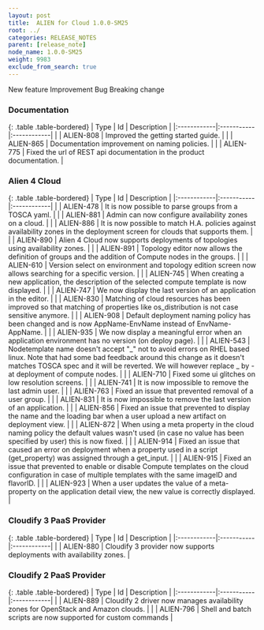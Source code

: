 ```yaml
---
layout: post
title:  ALIEN for Cloud 1.0.0-SM25
root: ../
categories: RELEASE_NOTES
parent: [release_note]
node_name: 1.0.0-SM25
weight: 9983
exclude_from_search: true
---
```





<i class="fa fa-plus text-success"></i> New feature <i class="fa fa-level-up text-primary"></i> Improvement  <i class="fa fa-bug text-danger"></i> Bug <i class="fa fa-exclamation-triangle text-warning"></i> Breaking change


### Documentation



  {: .table .table-bordered}
  | Type        | Id         | Description |
  |:------------|:-----------|:------------|
        |  <i class="fa fa-level-up text-primary"></i> | ALIEN-808 | Improved the getting started guide.  |
    |  <i class="fa fa-level-up text-primary"></i> | ALIEN-865 | Documentation improvement on naming policies.  |
      |  <i class="fa fa-bug text-danger"></i> | ALIEN-775 | Fixed the url of REST api documentation in the product documentation.  |
  


### Alien 4 Cloud



  {: .table .table-bordered}
  | Type        | Id         | Description |
  |:------------|:-----------|:------------|
    |  <i class="fa fa-plus text-success"></i> | ALIEN-478 | It is now possible to parse groups from a TOSCA yaml.  |
    |  <i class="fa fa-plus text-success"></i> | ALIEN-881 | Admin can now configure availability zones on a cloud.  |
    |  <i class="fa fa-plus text-success"></i> | ALIEN-886 | It is now possible to match H.A. policies against availability zones in the deployment screen for clouds that supports them.  |
    |  <i class="fa fa-plus text-success"></i> | ALIEN-890 | Alien 4 Cloud now supports deployments of topologies using availability zones.  |
    |  <i class="fa fa-plus text-success"></i> | ALIEN-891 | Topology editor now allows the definition of groups and the addition of Compute nodes in the groups.  |
        |  <i class="fa fa-level-up text-primary"></i> | ALIEN-610 | Version select on environment and topology edition screen now allows searching for a specific version.  |
    |  <i class="fa fa-level-up text-primary"></i> | ALIEN-745 | When creating a new application, the description of the selected compute template is now displayed.  |
    |  <i class="fa fa-level-up text-primary"></i> | ALIEN-747 | We now display the last version of an application in the editor.  |
    |  <i class="fa fa-level-up text-primary"></i> | ALIEN-830 | Matching of cloud resources has been improved so that matching of properties like os_distribution is not case sensitive anymore.  |
    |  <i class="fa fa-level-up text-primary"></i> | ALIEN-908 | Default deployment naming policy has been changed and is now AppName-EnvName instead of EnvName-AppName.  |
    |  <i class="fa fa-level-up text-primary"></i> | ALIEN-935 | We now display a meaningful error when an application environment has no version (on deploy page).  |
      |  <i class="fa fa-bug text-danger"></i> | ALIEN-543 | Nodetemplate name doesn't accept "_" not to avoid errors on RHEL based linux. Note that had some bad feedback around this change as it doesn't matches TOSCA spec and it will be reverted. We will however replace _ by - at deployment of compute nodes.  |
    |  <i class="fa fa-bug text-danger"></i> | ALIEN-710 | Fixed some ui glitches on low resolution screens.  |
    |  <i class="fa fa-bug text-danger"></i> | ALIEN-741 | It is now impossible to remove the last admin user.  |
    |  <i class="fa fa-bug text-danger"></i> | ALIEN-763 | Fixed an issue that prevented removal of a user group.  |
    |  <i class="fa fa-bug text-danger"></i> | ALIEN-831 | It is now impossible to remove the last version of an application.  |
    |  <i class="fa fa-bug text-danger"></i> | ALIEN-856 | Fixed an issue that prevented to display the name and the loading bar when a user upload a new artifact on deployment view.  |
    |  <i class="fa fa-bug text-danger"></i> | ALIEN-872 | When using a meta property in the cloud naming policy the default values wasn't used (in case no value has been specified by user) this is now fixed.  |
    |  <i class="fa fa-bug text-danger"></i> | ALIEN-914 | Fixed an issue that caused an error on deployment when a property used in a script (get_property) was assigned through a get_input.  |
    |  <i class="fa fa-bug text-danger"></i> | ALIEN-915 | Fixed an issue that prevented to enable or disable Compute templates on the cloud configuration in case of multiple templates with the same imageID and flavorID.  |
    |  <i class="fa fa-bug text-danger"></i> | ALIEN-923 | When a user updates the value of a meta-property on the application detail view, the new value is correctly displayed.  |
  


### Cloudify 3 PaaS Provider



  {: .table .table-bordered}
  | Type        | Id         | Description |
  |:------------|:-----------|:------------|
    |  <i class="fa fa-plus text-success"></i> | ALIEN-880 | Cloudify 3 provider now supports deployments with availability zones.  |
        


### Cloudify 2 PaaS Provider



  {: .table .table-bordered}
  | Type        | Id         | Description |
  |:------------|:-----------|:------------|
    |  <i class="fa fa-plus text-success"></i> | ALIEN-889 | Cloudify 2 driver now manages availability zones for OpenStack and Amazon clouds.  |
        |  <i class="fa fa-level-up text-primary"></i> | ALIEN-796 | Shell and batch scripts are now supported for custom commands  |
    

